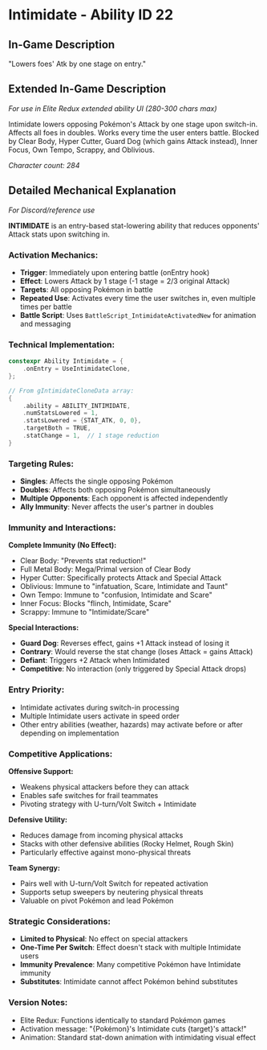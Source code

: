 # Intimidate - Ability ID 22

## In-Game Description
"Lowers foes' Atk by one stage on entry."

## Extended In-Game Description
*For use in Elite Redux extended ability UI (280-300 chars max)*

Intimidate lowers opposing Pokémon's Attack by one stage upon switch-in. Affects all foes in doubles. Works every time the user enters battle. Blocked by Clear Body, Hyper Cutter, Guard Dog (which gains Attack instead), Inner Focus, Own Tempo, Scrappy, and Oblivious.

*Character count: 284*

## Detailed Mechanical Explanation
*For Discord/reference use*

**INTIMIDATE** is an entry-based stat-lowering ability that reduces opponents' Attack stats upon switching in.

### Activation Mechanics:
- **Trigger**: Immediately upon entering battle (onEntry hook)
- **Effect**: Lowers Attack by 1 stage (-1 stage = 2/3 original Attack)
- **Targets**: All opposing Pokémon in battle
- **Repeated Use**: Activates every time the user switches in, even multiple times per battle
- **Battle Script**: Uses `BattleScript_IntimidateActivatedNew` for animation and messaging

### Technical Implementation:
```c
constexpr Ability Intimidate = {
    .onEntry = UseIntimidateClone,
};

// From gIntimidateCloneData array:
{
    .ability = ABILITY_INTIMIDATE,
    .numStatsLowered = 1,
    .statsLowered = {STAT_ATK, 0, 0},
    .targetBoth = TRUE,
    .statChange = 1,  // 1 stage reduction
}
```

### Targeting Rules:
- **Singles**: Affects the single opposing Pokémon
- **Doubles**: Affects both opposing Pokémon simultaneously
- **Multiple Opponents**: Each opponent is affected independently
- **Ally Immunity**: Never affects the user's partner in doubles

### Immunity and Interactions:
**Complete Immunity (No Effect):**
- Clear Body: "Prevents stat reduction!"
- Full Metal Body: Mega/Primal version of Clear Body
- Hyper Cutter: Specifically protects Attack and Special Attack
- Oblivious: Immune to "infatuation, Scare, Intimidate and Taunt"
- Own Tempo: Immune to "confusion, Intimidate and Scare"  
- Inner Focus: Blocks "flinch, Intimidate, Scare"
- Scrappy: Immune to "Intimidate/Scare"

**Special Interactions:**
- **Guard Dog**: Reverses effect, gains +1 Attack instead of losing it
- **Contrary**: Would reverse the stat change (loses Attack = gains Attack)
- **Defiant**: Triggers +2 Attack when Intimidated
- **Competitive**: No interaction (only triggered by Special Attack drops)

### Entry Priority:
- Intimidate activates during switch-in processing
- Multiple Intimidate users activate in speed order
- Other entry abilities (weather, hazards) may activate before or after depending on implementation

### Competitive Applications:
**Offensive Support:**
- Weakens physical attackers before they can attack
- Enables safe switches for frail teammates
- Pivoting strategy with U-turn/Volt Switch + Intimidate

**Defensive Utility:**
- Reduces damage from incoming physical attacks
- Stacks with other defensive abilities (Rocky Helmet, Rough Skin)
- Particularly effective against mono-physical threats

**Team Synergy:**
- Pairs well with U-turn/Volt Switch for repeated activation
- Supports setup sweepers by neutering physical threats
- Valuable on pivot Pokémon and lead Pokémon

### Strategic Considerations:
- **Limited to Physical**: No effect on special attackers
- **One-Time Per Switch**: Effect doesn't stack with multiple Intimidate users
- **Immunity Prevalence**: Many competitive Pokémon have Intimidate immunity
- **Substitutes**: Intimidate cannot affect Pokémon behind substitutes

### Version Notes:
- Elite Redux: Functions identically to standard Pokémon games
- Activation message: "{Pokémon}'s Intimidate cuts {target}'s attack!"
- Animation: Standard stat-down animation with intimidating visual effect